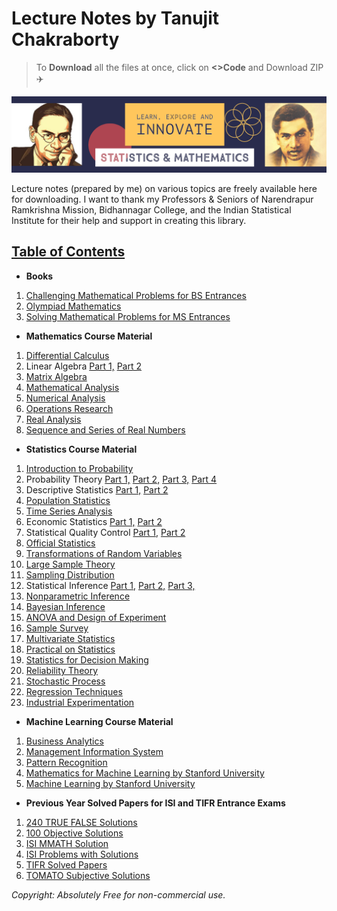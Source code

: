 # Lecture Notes by Tanujit Chakraborty

> To **Download** all the files at once, click on **<>Code** and Download ZIP ✈️ 


![architecture_FEWNet](https://github.com/ctanujit/lecture-notes/blob/main/Poster-1.png)

Lecture notes (prepared by me) on various topics are freely available here for downloading. I want to thank my Professors & Seniors of Narendrapur Ramkrishna Mission, Bidhannagar College, and the Indian Statistical Institute for their help and support in creating this library.

## [Table of Contents](https://github.com/ctanujit/lecture-notes)


* **Books**

 1. [Challenging Mathematical Problems for BS Entrances](https://github.com/ctanujit/lecture-notes/blob/main/Books/Challenging%20Mathematical%20Problems%20for%20BS%20Entrances.pdf)
 2. [Olympiad Mathematics](https://github.com/ctanujit/lecture-notes/blob/main/Books/Olympiad%20Mathematics.pdf)
 3. [Solving Mathematical Problems for MS Entrances](https://github.com/ctanujit/lecture-notes/blob/main/Books/Solving%20Mathematical%20Problems%20for%20MS%20Entrances.pdf)

* **Mathematics Course Material**
  
1. [Differential Calculus](https://github.com/ctanujit/lecture-notes/blob/main/Mathematics/Differential%20Calculus.pdf)
2. Linear Algebra [Part 1,](https://github.com/ctanujit/lecture-notes/blob/main/Mathematics/Linear%20Algebra%20Part-1.pdf) [Part 2](https://github.com/ctanujit/lecture-notes/blob/main/Mathematics/Linear%20Algebra%20Part-2.pdf)
3. [Matrix Algebra](https://github.com/ctanujit/lecture-notes/blob/main/Mathematics/Matrix%20Algebra.pdf)
4. [Mathematical Analysis](https://github.com/ctanujit/lecture-notes/blob/main/Mathematics/Mathematical%20Analysis.pdf)
5. [Numerical Analysis](https://github.com/ctanujit/lecture-notes/blob/main/Mathematics/Numerical%20Analysis.pdf)
6. [Operations Research](https://github.com/ctanujit/lecture-notes/blob/main/Mathematics/Operations%20Research.pdf)
7. [Real Analysis](https://github.com/ctanujit/lecture-notes/blob/main/Mathematics/Real%20Analysis.pdf)
8. [Sequence and Series of Real Numbers](https://github.com/ctanujit/lecture-notes/blob/main/Mathematics/Sequence%20and%20Series%20of%20Real%20Numbers.pdf)

* **Statistics Course Material**
  
1. [Introduction to Probability](https://github.com/ctanujit/lecture-notes/blob/main/Statistics/Introduction%20to%20Probability.pdf)
2. Probability Theory [Part 1,](https://github.com/ctanujit/lecture-notes/blob/main/Statistics/Probability%20Theory%20Part-1.pdf) [Part 2,](https://github.com/ctanujit/lecture-notes/blob/main/Statistics/Probability%20Theory%20Part-2.pdf) [Part 3,](https://github.com/ctanujit/lecture-notes/blob/main/Statistics/Probability%20Theory%20Part-3.pdf) [Part 4](https://github.com/ctanujit/lecture-notes/blob/main/Statistics/Probability%20Theory%20Part-4.pdf)
3. Descriptive Statistics [Part 1,](https://github.com/ctanujit/lecture-notes/blob/main/Statistics/Descriptive%20Statistics.pdf) [Part 2](https://github.com/ctanujit/lecture-notes/blob/main/Statistics/Categorical%20Data%20Analysis.pdf)
4. [Population Statistics](https://github.com/ctanujit/lecture-notes/blob/main/Statistics/Population%20Statistics.pdf)
5. [Time Series Analysis](https://github.com/ctanujit/lecture-notes/blob/main/Statistics/Time%20Series%20Analysis.pdf)
6. Economic Statistics [Part 1,](https://github.com/ctanujit/lecture-notes/blob/main/Statistics/Demand%20Analysis.pdf) [Part 2](https://github.com/ctanujit/lecture-notes/blob/main/Statistics/Index%20Numbers.pdf)
7. Statistical Quality Control [Part 1,](https://github.com/ctanujit/lecture-notes/blob/main/Statistics/Statistical%20Process%20Control%20Part-1.pdf) [Part 2](https://github.com/ctanujit/lecture-notes/blob/main/Statistics/Statistical%20Process%20Control%20Part-2.pdf)
8. [Official Statistics](https://github.com/ctanujit/lecture-notes/blob/main/Statistics/National%20Income.pdf)
9. [Transformations of Random Variables](https://github.com/ctanujit/lecture-notes/blob/main/Statistics/Transformations%20of%20Random%20Variables.pdf)
10. [Large Sample Theory](https://github.com/ctanujit/lecture-notes/blob/main/Statistics/Large%20Sample%20Theory.pdf)
11. [Sampling Distribution](https://github.com/ctanujit/lecture-notes/blob/main/Statistics/Sampling%20Distributions.pdf)
12. Statistical Inference [Part 1,](https://github.com/ctanujit/lecture-notes/blob/main/Statistics/Statistical%20Inference%20Part-1.pdf) [Part 2,](https://github.com/ctanujit/lecture-notes/blob/main/Statistics/Statistical%20Inference%20Part-2.pdf) [Part 3,](https://github.com/ctanujit/lecture-notes/blob/main/Statistics/Statistical%20Inference%20Part-3.pdf)
13. [Nonparametric Inference](https://github.com/ctanujit/lecture-notes/blob/main/Statistics/Nonparametric%20Inference.pdf)
14. [Bayesian Inference](https://github.com/ctanujit/lecture-notes/blob/main/Statistics/Bayesian%20Inference.pdf)
15. [ANOVA and Design of Experiment](https://github.com/ctanujit/lecture-notes/blob/main/Statistics/ANOVA%20and%20Design%20of%20Experiments.pdf)
16. [Sample Survey](https://github.com/ctanujit/lecture-notes/blob/main/Statistics/Sample%20Survey.pdf)
17. [Multivariate Statistics](https://github.com/ctanujit/lecture-notes/blob/main/Statistics/Multivariate%20Analysis.pdf)
18. [Practical on Statistics](https://github.com/ctanujit/lecture-notes/blob/main/Statistics/Practicals%20on%20Statistics.pdf)
19. [Statistics for Decision Making](https://github.com/ctanujit/lecture-notes/blob/main/Statistics/Statistics%20for%20Decision%20Making.pdf)
20. [Reliability Theory](https://github.com/ctanujit/lecture-notes/blob/main/Statistics/Reliability%20Theory.pdf)
21. [Stochastic Process](https://github.com/ctanujit/lecture-notes/blob/main/Statistics/Stochastic%20Processes.pdf)
22. [Regression Techniques](https://github.com/ctanujit/lecture-notes/blob/main/Statistics/Regression%20Techniques.pdf)
23. [Industrial Experimentation](https://github.com/ctanujit/lecture-notes/blob/main/Statistics/Industrial%20Experimentation.pdf)

* **Machine Learning Course Material**
  
1. [Business Analytics](https://github.com/ctanujit/lecture-notes/blob/main/ML/Business%20Analytics.pdf)
2. [Management Information System](https://github.com/ctanujit/lecture-notes/blob/main/ML/Management%20Information%20System.pdf)
3. [Pattern Recognition](https://github.com/ctanujit/lecture-notes/blob/main/ML/Pattern%20Recognition.pdf)
4. [Mathematics for Machine Learning by Stanford University](https://github.com/ctanujit/lecture-notes/blob/main/ML/Mathematics%20for%20Machine%20Learning%20by%20Stanford%20University.pdf)
5. [Machine Learning by Stanford University](https://github.com/ctanujit/lecture-notes/blob/main/ML/Machine%20Learning%20by%20Stanford%20University.pdf)

* **Previous Year Solved Papers for ISI and TIFR Entrance Exams**

1. [240 TRUE FALSE Solutions](https://github.com/ctanujit/lecture-notes/blob/main/Solved%20Previous%20Papers/240%20TRUE%20FALSE%20Solutions.pdf)
2. [100 Objective Solutions](https://github.com/ctanujit/lecture-notes/blob/main/Solved%20Previous%20Papers/100%20Objective%20Solutions.pdf)
3. [ISI MMATH Solution](https://github.com/ctanujit/lecture-notes/blob/main/Solved%20Previous%20Papers/ISI%20MMATH%20Solution.pdf)
4. [ISI Problems with Solutions](https://github.com/ctanujit/lecture-notes/blob/main/Solved%20Previous%20Papers/ISI%20Problems%20with%20Solutions.pdf)
5. [TIFR Solved Papers](https://github.com/ctanujit/lecture-notes/blob/main/Solved%20Previous%20Papers/TIFR%20Solved%20Papers.pdf)
6. [TOMATO Subjective Solutions](https://github.com/ctanujit/lecture-notes/blob/main/Solved%20Previous%20Papers/TOMATO%20Subjective%20Solutions.pdf)

*Copyright: Absolutely Free for non-commercial use.*

